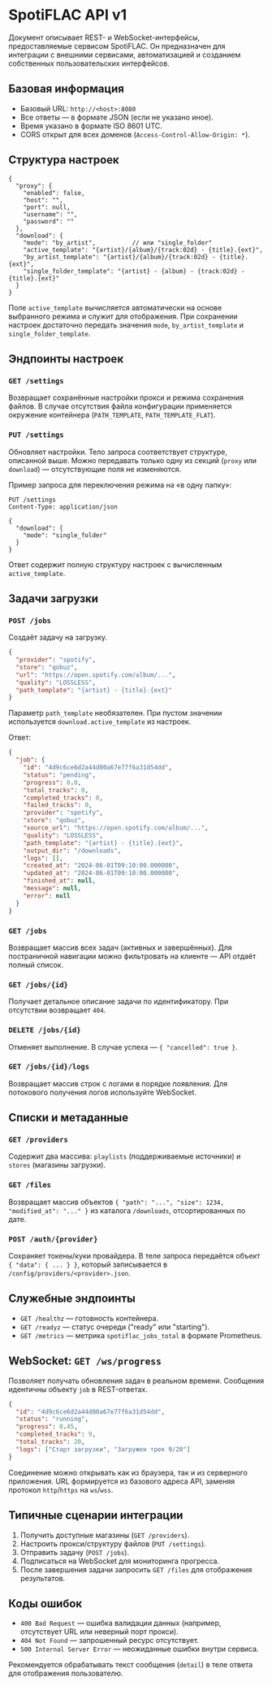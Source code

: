 # SpotiFLAC API v1

Документ описывает REST- и WebSocket-интерфейсы, предоставляемые сервисом SpotiFLAC. Он предназначен для интеграции с внешними сервисами, автоматизацией и созданием собственных пользовательских интерфейсов.

## Базовая информация

* Базовый URL: `http://<host>:8080`
* Все ответы — в формате JSON (если не указано иное).
* Время указано в формате ISO 8601 UTC.
* CORS открыт для всех доменов (`Access-Control-Allow-Origin: *`).

## Структура настроек

```jsonc
{
  "proxy": {
    "enabled": false,
    "host": "",
    "port": null,
    "username": "",
    "password": ""
  },
  "download": {
    "mode": "by_artist",          // или "single_folder"
    "active_template": "{artist}/{album}/{track:02d} - {title}.{ext}",
    "by_artist_template": "{artist}/{album}/{track:02d} - {title}.{ext}",
    "single_folder_template": "{artist} - {album} - {track:02d} - {title}.{ext}"
  }
}
```

Поле `active_template` вычисляется автоматически на основе выбранного режима и служит для отображения. При сохранении настроек достаточно передать значения `mode`, `by_artist_template` и `single_folder_template`.

## Эндпоинты настроек

### `GET /settings`

Возвращает сохранённые настройки прокси и режима сохранения файлов. В случае отсутствия файла конфигурации применяется окружение контейнера (`PATH_TEMPLATE`, `PATH_TEMPLATE_FLAT`).

### `PUT /settings`

Обновляет настройки. Тело запроса соответствует структуре, описанной выше. Можно передавать только одну из секций (`proxy` или `download`) — отсутствующие поля не изменяются.

Пример запроса для переключения режима на «в одну папку»:

```http
PUT /settings
Content-Type: application/json

{
  "download": {
    "mode": "single_folder"
  }
}
```

Ответ содержит полную структуру настроек с вычисленным `active_template`.

## Задачи загрузки

### `POST /jobs`

Создаёт задачу на загрузку.

```json
{
  "provider": "spotify",
  "store": "qobuz",
  "url": "https://open.spotify.com/album/...",
  "quality": "LOSSLESS",
  "path_template": "{artist} - {title}.{ext}"
}
```

Параметр `path_template` необязателен. При пустом значении используется `download.active_template` из настроек.

Ответ:

```json
{
  "job": {
    "id": "4d9c6ce6d2a44d00a67e77f6a31d54dd",
    "status": "pending",
    "progress": 0.0,
    "total_tracks": 0,
    "completed_tracks": 0,
    "failed_tracks": 0,
    "provider": "spotify",
    "store": "qobuz",
    "source_url": "https://open.spotify.com/album/...",
    "quality": "LOSSLESS",
    "path_template": "{artist} - {title}.{ext}",
    "output_dir": "/downloads",
    "logs": [],
    "created_at": "2024-06-01T09:10:00.000000",
    "updated_at": "2024-06-01T09:10:00.000000",
    "finished_at": null,
    "message": null,
    "error": null
  }
}
```

### `GET /jobs`

Возвращает массив всех задач (активных и завершённых). Для постраничной навигации можно фильтровать на клиенте — API отдаёт полный список.

### `GET /jobs/{id}`

Получает детальное описание задачи по идентификатору. При отсутствии возвращает `404`.

### `DELETE /jobs/{id}`

Отменяет выполнение. В случае успеха — `{ "cancelled": true }`.

### `GET /jobs/{id}/logs`

Возвращает массив строк с логами в порядке появления. Для потокового получения логов используйте WebSocket.

## Списки и метаданные

### `GET /providers`

Содержит два массива: `playlists` (поддерживаемые источники) и `stores` (магазины загрузки).

### `GET /files`

Возвращает массив объектов `{ "path": "...", "size": 1234, "modified_at": "..." }` из каталога `/downloads`, отсортированных по дате.

### `POST /auth/{provider}`

Сохраняет токены/куки провайдера. В теле запроса передаётся объект `{ "data": { ... } }`, который записывается в `/config/providers/<provider>.json`.

## Служебные эндпоинты

* `GET /healthz` — готовность контейнера.
* `GET /readyz` — статус очереди ("ready" или "starting").
* `GET /metrics` — метрика `spotiflac_jobs_total` в формате Prometheus.

## WebSocket: `GET /ws/progress`

Позволяет получать обновления задач в реальном времени. Сообщения идентичны объекту `job` в REST-ответах.

```json
{
  "id": "4d9c6ce6d2a44d00a67e77f6a31d54dd",
  "status": "running",
  "progress": 0.45,
  "completed_tracks": 9,
  "total_tracks": 20,
  "logs": ["Старт загрузки", "Загружен трек 9/20"]
}
```

Соединение можно открывать как из браузера, так и из серверного приложения. URL формируется из базового адреса API, заменяя протокол `http`/`https` на `ws`/`wss`.

## Типичные сценарии интеграции

1. Получить доступные магазины (`GET /providers`).
2. Настроить прокси/структуру файлов (`PUT /settings`).
3. Отправить задачу (`POST /jobs`).
4. Подписаться на WebSocket для мониторинга прогресса.
5. После завершения задачи запросить `GET /files` для отображения результатов.

## Коды ошибок

* `400 Bad Request` — ошибка валидации данных (например, отсутствует URL или неверный порт прокси).
* `404 Not Found` — запрошенный ресурс отсутствует.
* `500 Internal Server Error` — неожиданные ошибки внутри сервиса.

Рекомендуется обрабатывать текст сообщения (`detail`) в теле ответа для отображения пользователю.
